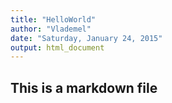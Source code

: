 ```yaml
---
title: "HelloWorld"
author: "Vlademel"
date: "Saturday, January 24, 2015"
output: html_document
---
```



## This is a markdown file

